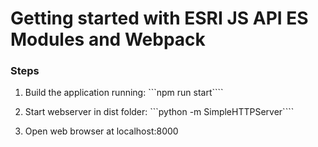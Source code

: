 # Getting started with ESRI JS API ES Modules and Webpack

### Steps

1. Build the application running:
```npm run start````

2. Start webserver in dist folder:
```python -m SimpleHTTPServer````

3. Open web browser at localhost:8000 